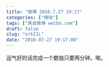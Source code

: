 ```yaml
---
title: "微博 2010.7.27 19:17"
categories: ["嘀咕"]
tags: ["来自微博 weibo.com"]
draft: false
slug: "orkI1L"
date: "2010-07-27 19:17:00"
---
```


<p>运气好的话完成一个数独只要两分钟。唉。 ​​​​</p>

